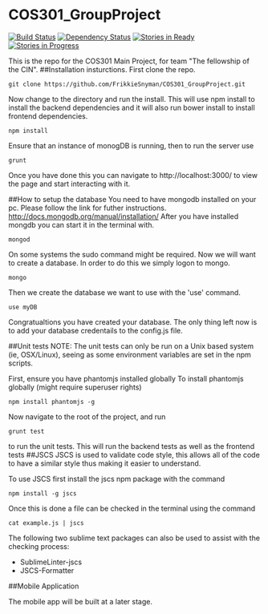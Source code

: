 
# COS301_GroupProject

[![Build Status](https://travis-ci.org/FrikkieSnyman/COS301_GroupProject.svg?branch=master)](https://travis-ci.org/FrikkieSnyman/COS301_GroupProject)
[![Dependency Status](https://gemnasium.com/FrikkieSnyman/COS301_GroupProject.svg)](https://gemnasium.com/FrikkieSnyman/COS301_GroupProject)
[![Stories in Ready](https://badge.waffle.io/FrikkieSnyman/COS301_GroupProject.png?label=ready&title=Ready)](https://waffle.io/FrikkieSnyman/COS301_GroupProject)
[![Stories in Progress](https://badge.waffle.io/FrikkieSnyman/COS301_GroupProject.png?label=In%20Progress&title=In%20Progress)](https://waffle.io/FrikkieSnyman/COS301_GroupProject)


This is the repo for the COS301 Main Project, for team "The fellowship of the CIN".
##Installation insturctions.
First clone the repo.
```
git clone https://github.com/FrikkieSnyman/COS301_GroupProject.git
```
Now change to the directory and run the install. This will use npm install to install the backend dependencies and it will also run bower install to install frontend dependencies.
```
npm install
```
Ensure that an instance of monogDB is running, then to run the server use
```
grunt
```
Once you have done this you can navigate to http://localhost:3000/ to view the page and start interacting with it.

##How to setup the database
You need to have mongodb installed on your pc.
Please follow the link for futher instructions.
http://docs.mongodb.org/manual/installation/
After you have installed mongdb you can start it in the terminal with.
```
mongod 
```
On some systems the sudo command might be required. Now we will want to create a database. In order to do this we simply logon to mongo.
```
mongo
```
Then we create the database we want to use with the 'use' command.
```
use myDB
```
Congratualtions you have created your database. The only thing left now is to add your database credentails to the config.js file.

##Unit tests
NOTE: The unit tests can only be run on a Unix based system (ie, OSX/Linux), seeing as some environment variables are set in the npm scripts.

First, ensure you have phantomjs installed globally
To install phantomjs globally (might require superuser rights)
```
npm install phantomjs -g
```
Now navigate to the root of the project, and run
```
grunt test
```
to run the unit tests. This will run the backend tests as well as the frontend tests
##JSCS
JSCS is used to validate code style, this allows all of the code to have a similar style thus making it easier to understand.

To use JSCS first install the jscs npm package with the command
```
npm install -g jscs
```
Once this is done a file can be checked in the terminal using the command
```
cat example.js | jscs
```

The following two sublime text packages can also be used to assist with the checking process:
* SublimeLinter-jscs
* JSCS-Formatter

##Mobile Application

The mobile app will be built at a later stage.

